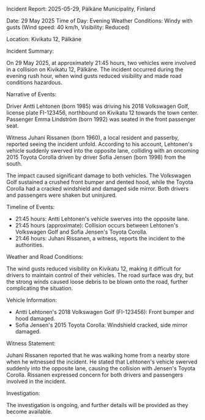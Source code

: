 Incident Report: 2025-05-29, Pälkäne Municipality, Finland

Date: 29 May 2025
Time of Day: Evening
Weather Conditions: Windy with gusts (Wind speed: 40 km/h, Visibility: Reduced)

Location: Kivikatu 12, Pälkäne

Incident Summary:

On 29 May 2025, at approximately 21:45 hours, two vehicles were involved in a collision on Kivikatu 12, Pälkäne. The incident occurred during the evening rush hour, when wind gusts reduced visibility and made road conditions hazardous.

Narrative of Events:

Driver Antti Lehtonen (born 1985) was driving his 2018 Volkswagen Golf, license plate FI-123456, northbound on Kivikatu 12 towards the town center. Passenger Emma Lindström (born 1992) was seated in the front passenger seat.

Witness Juhani Rissanen (born 1960), a local resident and passerby, reported seeing the incident unfold. According to his account, Lehtonen's vehicle suddenly swerved into the opposite lane, colliding with an oncoming 2015 Toyota Corolla driven by driver Sofia Jensen (born 1998) from the south.

The impact caused significant damage to both vehicles. The Volkswagen Golf sustained a crushed front bumper and dented hood, while the Toyota Corolla had a cracked windshield and damaged side mirror. Both drivers and passengers were shaken but uninjured.

Timeline of Events:

- 21:45 hours: Antti Lehtonen's vehicle swerves into the opposite lane.
- 21:45 hours (approximate): Collision occurs between Lehtonen's Volkswagen Golf and Sofia Jensen's Toyota Corolla.
- 21:46 hours: Juhani Rissanen, a witness, reports the incident to the authorities.

Weather and Road Conditions:

The wind gusts reduced visibility on Kivikatu 12, making it difficult for drivers to maintain control of their vehicles. The road surface was dry, but the strong winds caused loose debris to be blown onto the road, further complicating the situation.

Vehicle Information:

- Antti Lehtonen's 2018 Volkswagen Golf (FI-123456): Front bumper and hood damaged.
- Sofia Jensen's 2015 Toyota Corolla: Windshield cracked, side mirror damaged.

Witness Statement:

Juhani Rissanen reported that he was walking home from a nearby store when he witnessed the incident. He stated that Lehtonen's vehicle swerved suddenly into the opposite lane, causing the collision with Jensen's Toyota Corolla. Rissanen expressed concern for both drivers and passengers involved in the incident.

Investigation:

The investigation is ongoing, and further details will be provided as they become available.